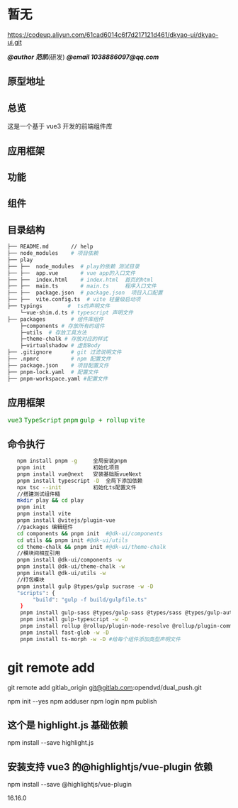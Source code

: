 # 暂无

https://codeup.aliyun.com/61cad6014c6f7d217121d461/dkyao-ui/dkyao-ui.git

**_@author 范凯_**(研发)
**_@email 1038886097@qq.com_**

## 原型地址

## 总览

这是一个基于 vue3 开发的前端组件库

## 应用框架

## 功能

## 组件

## 目录结构

```bash
├── README.md       // help
├── node_modules    # 项目依赖
├── play
├── ├──  node_modules  # play的依赖 测试目录
├── ├──  app.vue       # vue app的入口文件
├── ├──  index.html    # index.html  首页的html
├── ├──  main.ts       # main.ts     程序入口文件
├── ├──  package.json  # package.json  项目入口配置
├── ├──  vite.config.ts  # vite 轻量级启动项
├── typings        #  ts的声明文件
    └─vue-shim.d.ts # typescript 声明文件
├── packages        # 组件库组件
    ├─components # 存放所有的组件
    ├─utils  # 存放工具方法
    ├─theme-chalk # 存放对应的样式
    ├─virtualshadow # 虚影Body
├── .gitignore      # git 过滤说明文件
├── .npmrc          # npm 配置文件
├── package.json    # 项目配置文件
├── pnpm-lock.yaml  # 配置文件
├── pnpm-workspace.yaml #配置文件
```

## 应用框架

<kbd style='color:green'>vue3</kbd>
<kbd style='color:green'>TypeScript</kbd>
<kbd style='color:green'>pnpm</kbd>
<kbd style='color:green'>gulp + rollup</kbd>
<kbd style='color:green'>vite</kbd>

## 命令执行

```bash
   npm install pnpm -g     全局安装pnpm
   pnpm init               初始化项目
   pnpm install vue@next   安装基础版vueNext
   pnpm install typescript -D  全局下添加依赖
   npx tsc --init          初始化ts配置文件
   //搭建测试组件糙
   mkdir play && cd play
   pnpm init
   pnpm install vite
   pnpm install @vitejs/plugin-vue
   //packages 编辑组件
   cd components && pnpm init  #@dk-ui/components
   cd utils && pnpm init #@dk-ui/utils
   cd theme-chalk && pnpm init #@dk-ui/theme-chalk
   //模块间相互引用
   pnpm install @dk-ui/components -w
   pnpm install @dk-ui/theme-chalk -w
   pnpm install @dk-ui/utils -w
   //打包模块
   pnpm install gulp @types/gulp sucrase -w -D
   "scripts": {
        "build": "gulp -f build/gulpfile.ts"
    }
    pnpm install gulp-sass @types/gulp-sass @types/sass @types/gulp-autoprefixer gulp-autoprefixer @types/gulp-clean-css gulp-clean-css sass -D -w
    pnpm install gulp-typescript -w -D
    pnpm install rollup @rollup/plugin-node-resolve @rollup/plugin-commonjs rollup-plugin-typescript2 rollup-plugin-vue -D -w
    pnpm install fast-glob -w -D
    pnpm install ts-morph -w -D #给每个组件添加类型声明文件
```

# git remote add <name> <git-url>

git remote add gitlab_origin git@gitlab.com:opendvd/dual_push.git

npm init --yes
npm adduser
npm login
npm publish

## 这个是 highlight.js 基础依赖

npm install --save highlight.js

## 安装支持 vue3 的@highlightjs/vue-plugin 依赖

npm install --save @highlightjs/vue-plugin

16.16.0
